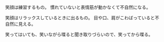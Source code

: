 笑顔は練習するもの。
慣れていないと表情筋が動かなくて不自然になる。

笑顔はリラックスしているときに出るもの。
目や口、肩がこわばっていると不自然に見える。

笑ってはいても、笑いながら喋ると聞き取りづらいので、笑ってから喋る。

